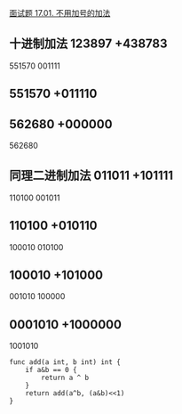 [面试题 17.01. 不用加号的加法](https://leetcode-cn.com/problems/add-without-plus-lcci/)

十进制加法
 123897
+438783
---------
 551570
 001111

 551570
+011110
---------
 562680 
+000000
---------
 562680

同理二进制加法
 011011
+101111
---------
 110100
 001011
 
 110100
+010110
---------
 100010
 010100

 100010
+101000
---------
 001010
 100000

 0001010
+1000000
---------
 1001010

```golang
func add(a int, b int) int {
	if a&b == 0 {
		return a ^ b
	}
	return add(a^b, (a&b)<<1)
}
```
